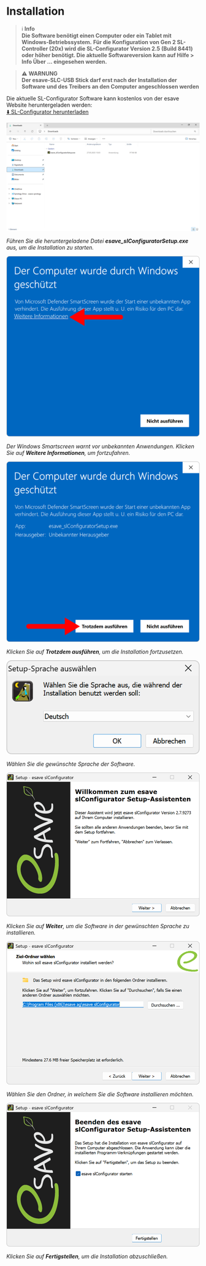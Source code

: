 # Installation
> ℹ️ **Info**  
>  **Die Software benötigt einen Computer oder ein Tablet mit Windows-Betriebssystem.**
>  **Für die Konfiguration von Gen 2 SL-Controller (20x) wird die SL-Configurator Version 2.5 (Build 8441) oder höher benötigt. Die aktuelle Softwareversion kann auf Hilfe > Info Über … eingesehen werden.**

> ⚠️ **WARNUNG**  
> **Der esave-SLC-USB Stick darf erst nach der Installation der Software und des Treibers an den Computer angeschlossen werden**

Die aktuelle SL-Configurator Software kann kostenlos von der esave Website heruntergeladen werden:  
[⬇️ SL-Configurator herunterladen](https://www.esaveag.com/iLightConfigurator/esave/esave_slConfiguratorSetup.exe)

![Download und Ausführen der Setup-Datei unter Windows 11](installation-1-download.png)

*Führen Sie die heruntergeladene Datei <strong>esave_slConfiguratorSetup.exe</strong> aus, um die Installation zu starten.*

![Smartscreen Screenshot](installation-2-smartscreen-1.png)

*Der Windows Smartscreen warnt vor unbekannten Anwendungen. Klicken Sie auf <strong>Weitere Informationen</strong>, um fortzufahren.*

![Smartscreen Screenshot](installation-3-smartscreen-2.png)

*Klicken Sie auf <strong>Trotzdem ausführen</strong>, um die Installation fortzusetzen.*

![Einstellen der Sprache der Software](installation-4-sprachwahl.png)

*Wählen Sie die gewünschte Sprache der Software.*

![Willkommen bei der Installation der Software](installation-5-setup-1.png)

*Klicken Sie auf <strong>Weiter</strong>, um die Software in der gewünschten Sprache zu installieren.*

![Zielordner wählen](installation-6-setup-2.png)

*Wählen Sie den Ordner, in welchem Sie die Software installieren möchten.*

![Abschluss der Installation](installation-7-setup-3.png)

*Klicken Sie auf <strong>Fertigstellen</strong>, um die Installation abzuschließen.* 